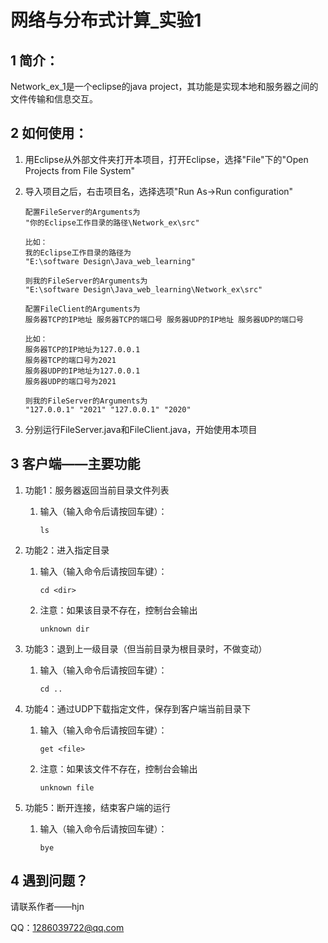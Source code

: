 # 网络与分布式计算_实验1



## 1 简介：

Network_ex_1是一个eclipse的java project，其功能是实现本地和服务器之间的文件传输和信息交互。



## 2 如何使用：

1. 用Eclipse从外部文件夹打开本项目，打开Eclipse，选择"File"下的"Open Projects from File System"

2. 导入项目之后，右击项目名，选择选项"Run As->Run configuration"

   ```
   配置FileServer的Arguments为
   "你的Eclipse工作目录的路径\Network_ex\src"
   
   比如：
   我的Eclipse工作目录的路径为
   "E:\software Design\Java_web_learning"
   
   则我的FileServer的Arguments为
   "E:\software Design\Java_web_learning\Network_ex\src"
   ```

   ```
   配置FileClient的Arguments为
   服务器TCP的IP地址 服务器TCP的端口号 服务器UDP的IP地址 服务器UDP的端口号
   
   比如：
   服务器TCP的IP地址为127.0.0.1
   服务器TCP的端口号为2021
   服务器UDP的IP地址为127.0.0.1
   服务器UDP的端口号为2021
   
   则我的FileServer的Arguments为
   "127.0.0.1" "2021" "127.0.0.1" "2020"
   ```

3. 分别运行FileServer.java和FileClient.java，开始使用本项目



## 3 客户端——主要功能

1. 功能1：服务器返回当前目录文件列表

   1. 输入（输入命令后请按回车键）：

      ```
      ls
      ```

      

2. 功能2：进入指定目录

   1. 输入（输入命令后请按回车键）：

      ```
      cd <dir>
      ```

   2. 注意：如果该目录不存在，控制台会输出

      ```
      unknown dir
      ```

      

3. 功能3：退到上一级目录（但当前目录为根目录时，不做变动）

   1. 输入（输入命令后请按回车键）：

      ```
      cd ..
      ```

4. 功能4：通过UDP下载指定文件，保存到客户端当前目录下

   1. 输入（输入命令后请按回车键）：

      ```
      get <file>
      ```

   2. 注意：如果该文件不存在，控制台会输出

      ```
      unknown file
      ```

5. 功能5：断开连接，结束客户端的运行

   1. 输入（输入命令后请按回车键）：

      ```
      bye
      ```





## 4 遇到问题？

请联系作者——hjn

QQ：1286039722@qq.com

